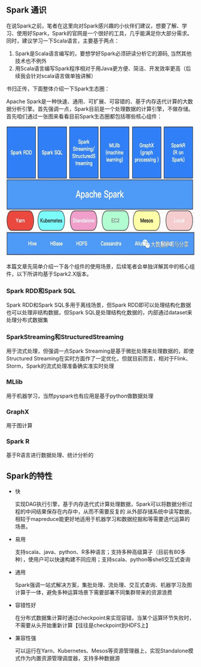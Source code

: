 ## Spark 通识

在说Spark之前，笔者在这里向对Spark感兴趣的小伙伴们建议，想要了解、学习、使用好Spark，Spark的官网是一个很好的工具，几乎能满足你大部分需求。同时，建议学习一下Scala语言，主要基于两点：   
1. Spark是Scala语言编写的，要想学好Spark必须研读分析它的源码, 当然其他技术也不例外   
2. 用Scala语言编写Spark程序相对于用Java更方便、简洁、开发效率更高（后续我会针对scala语言做单独讲解） 
 
书归正传，下面整体介绍一下Spark生态圈：

Apache Spark是一种快速、通用、可扩展、可容错的、基于内存迭代计算的大数据分析引擎。首先强调一点，Spark目前是一个处理数据的计算引擎，不做存储。首先咱们通过一张图来看看目前Spark生态圈都包括哪些核心组件：

<p align="center">
<img src="./image/Spark通识.jpg" width="600" height="350"/>
</p>

本篇文章先简单介绍一下各个组件的使用场景，后续笔者会单独详解其中的核心组件，以下所讲均基于Spark2.X版本。 

### Spark RDD和Spark SQL

Spark RDD和Spark SQL多用于离线场景，但Spark RDD即可以处理结构化数据也可以处理非结构数据，但Spark SQL是处理结构化数据的，内部通过dataset来处理分布式数据集

### SparkStreaming和StructuredStreaming

用于流式处理，但强调一点Spark Streaming是基于微批处理来处理数据的，即使Structured Streaming在实时方面作了一定优化，但就目前而言，相对于Flink、Storm，Spark的流式处理准备确实准实时处理

### MLlib

用于机器学习，当然pyspark也有应用是基于python做数据处理

### GraphX

用于图计算

### Spark R

基于R语言进行数据处理、统计分析的


## Spark的特性

* 快
 
	实现DAG执行引擎，基于内存迭代式计算处理数据，Spark可以将数据分析过程的中间结果保存在内存中，从而不需要反复的
从外部存储系统中读写数据，相较于mapreduce能更好地适用于机器学习和数据挖掘和等需要迭代运算的场景。

* 易用

	支持scala、java、python、R多种语言；支持多种高级算子（目前有80多种），使用户可以快速构建不同应用；支持scala、python等shell交互式查询

* 通用

	Spark强调一站式解决方案，集批处理、流处理、交互式查询、机器学习及图计算于一体，避免多种运算场景下需要部署不同集群带来的资源浪费


* 容错性好

    在分布式数据集计算时通过checkpoint来实现容错，当某个运算环节失败时，不需要从头开始重新计算【往往是checkpoint到HDFS上】

* 兼容性强

    可以运行在Yarn、Kubernetes、Mesos等资源管理器上，实现Standalone模式作为内置资源管理调度器，支持多种数据源